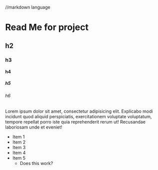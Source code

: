 //markdown language

# Read Me for project
## h2
### h3
#### h4
##### h5
###### h6

Lorem ipsum dolor sit amet, consectetur adipisicing elit. Explicabo modi incidunt quod aliquid perspiciatis, exercitationem voluptate voluptatum, tempore repellat porro iste quia reprehenderit rerum ut! Recusandae laboriosam unde et eveniet!

- Item 1
- Item 2
- Item 3
- Item 4
- Item 5
	+ Does this work?